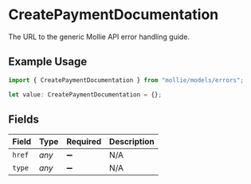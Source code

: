 # CreatePaymentDocumentation

The URL to the generic Mollie API error handling guide.

## Example Usage

```typescript
import { CreatePaymentDocumentation } from "mollie/models/errors";

let value: CreatePaymentDocumentation = {};
```

## Fields

| Field              | Type               | Required           | Description        |
| ------------------ | ------------------ | ------------------ | ------------------ |
| `href`             | *any*              | :heavy_minus_sign: | N/A                |
| `type`             | *any*              | :heavy_minus_sign: | N/A                |